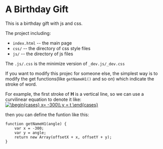 # A Birthday Gift

This is a birthday gift with js and css.
 
The project including: 

- `index.html` -- the main page
- `css/` -- the directory of css style files
- `js/` -- the directory of js files
        
The `.js/.css` is the minimize version of `_dev.js/_dev.css`

If you want to modify this projec for someone else, the simplest way is
to modify the get functions(like `getNameH1()` and so on) which indicate the stroke of word.

For example, the first stroke of **H** is a vertical line, so we can use a curvilinear equation to denote it like:
<a href="https://www.codecogs.com/eqnedit.php?latex=\begin{cases}&space;x=&space;-300\\&space;y&space;=&space;t&space;\end{cases}" target="_blank"><img src="https://latex.codecogs.com/gif.latex?\begin{cases}&space;x=&space;-300\\&space;y&space;=&space;t&space;\end{cases}" title="\begin{cases} x= -300\\ y = t \end{cases}" /></a>

then you can define the funtion like this:

```
function getNameH1(angle) {
    var x = -300;
    var y = angle;
    return new Array(offsetX + x, offsetY + y);
}
```